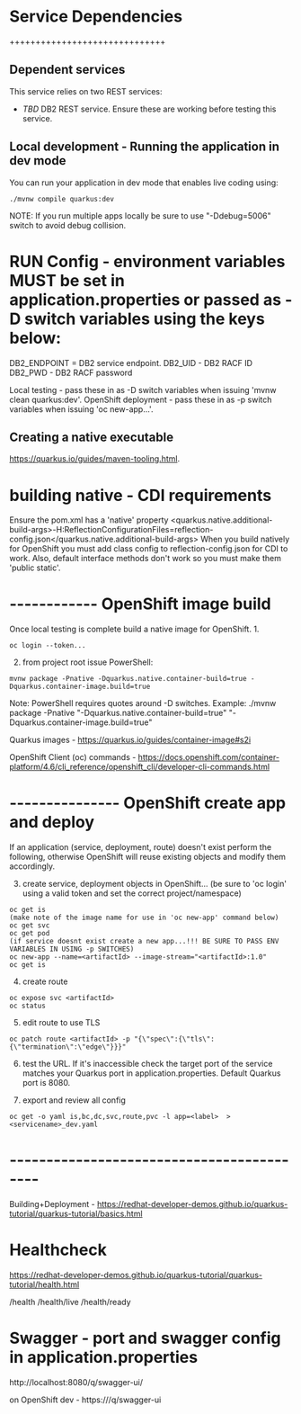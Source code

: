 # Service Dependencies
++++++++++++++++++++++++++++++
## Dependent services
This service relies on two REST services:
- *TBD* DB2 REST service.
Ensure these are working before testing this service.

## Local development - Running the application in dev mode
You can run your application in dev mode that enables live coding using:
```shell script
./mvnw compile quarkus:dev
```
NOTE: If you run multiple apps locally be sure to use "-Ddebug=5006" switch to avoid debug collision.

# RUN Config - environment variables MUST be set in application.properties or passed as -D switch variables using the keys below:
DB2_ENDPOINT = DB2 service endpoint.
DB2_UID - DB2 RACF ID
DB2_PWD - DB2 RACF password

Local testing - pass these in as -D switch variables when issuing 'mvnw clean quarkus:dev'.
OpenShift deployment - pass these in as -p switch variables when issuing 'oc new-app...'.

## Creating a native executable
https://quarkus.io/guides/maven-tooling.html.
# building native - CDI requirements
Ensure the pom.xml has a 'native' property
<quarkus.native.additional-build-args>-H:ReflectionConfigurationFiles=reflection-config.json</quarkus.native.additional-build-args>
When you build natively for OpenShift you must add class config to reflection-config.json for CDI to work.
Also, default interface methods don't work so you must make them 'public static'.

# ------------ OpenShift image build
Once local testing is complete build a native image for OpenShift.
1. 
```shell script
oc login --token...
```
2. from project root issue PowerShell:
```shell script
mvnw package -Pnative -Dquarkus.native.container-build=true -Dquarkus.container-image.build=true
```
Note: PowerShell requires quotes around -D switches.  Example:
./mvnw package -Pnative "-Dquarkus.native.container-build=true" "-Dquarkus.container-image.build=true"

Quarkus images - https://quarkus.io/guides/container-image#s2i

OpenShift Client (oc) commands - https://docs.openshift.com/container-platform/4.6/cli_reference/openshift_cli/developer-cli-commands.html

# --------------- OpenShift create app and deploy
If an application (service, deployment, route) doesn't exist perform the following, otherwise OpenShift will reuse existing objects and modify them accordingly.

3. create service, deployment objects in OpenShift...
(be sure to 'oc login' using a valid token and set the correct project/namespace)
```shell script
oc get is
(make note of the image name for use in 'oc new-app' command below)
oc get svc
oc get pod
(if service doesnt exist create a new app...!!! BE SURE TO PASS ENV VARIABLES IN USING -p SWITCHES)
oc new-app --name=<artifactId> --image-stream="<artifactId>:1.0"
oc get is
```
4. create route
```shell script
oc expose svc <artifactId>
oc status
```

5. edit route to use TLS
```shell script
oc patch route <artifactId> -p "{\"spec\":{\"tls\":{\"termination\":\"edge\"}}}"
```

6. test the URL. If it's inaccessible check the target port of the service matches your Quarkus port in application.properties. Default Quarkus port is 8080.

7. export and review all config
```shell script
oc get -o yaml is,bc,dc,svc,route,pvc -l app=<label>  >  <servicename>_dev.yaml
```        
# ------------------------------------------
Building+Deployment - https://redhat-developer-demos.github.io/quarkus-tutorial/quarkus-tutorial/basics.html

# Healthcheck
https://redhat-developer-demos.github.io/quarkus-tutorial/quarkus-tutorial/health.html

<endpoint>/health
<endpoint>/health/live
<endpoint>/health/ready

# Swagger - port and swagger config in application.properties
http://localhost:8080/q/swagger-ui/

on OpenShift dev - https://<projectURL>/q/swagger-ui